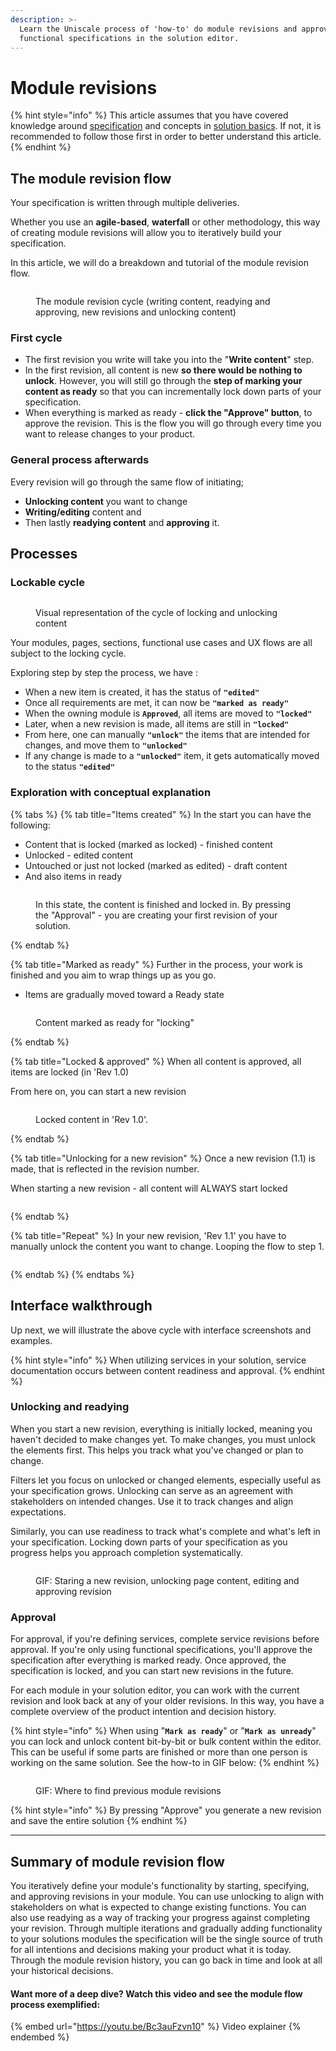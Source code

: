 ```yaml
---
description: >-
  Learn the Uniscale process of 'how-to' do module revisions and approving your
  functional specifications in the solution editor.
---
```


# Module revisions

{% hint style="info" %}
This article assumes that you have covered knowledge around [specification](./) and concepts in [solution basics](../ported-specification/ported-solution-basics.md).  If not, it is recommended to follow those first in order to better understand this article.
{% endhint %}

## The module revision flow <a href="#the-module-revision-flow" id="the-module-revision-flow"></a>

Your specification is written through multiple deliveries.&#x20;

Whether you use an **agile-based**, **waterfall** or other methodology, this way of creating module revisions will allow you to iteratively build your specification.&#x20;

In this article, we will do a breakdown and tutorial of the module revision flow.&#x20;

<figure><img src="https://files.gitbook.com/v0/b/gitbook-x-prod.appspot.com/o/spaces%2FGm4FsIEaw1uBtZauyirr%2Fuploads%2FQtmxO2WW8lTd8Pblkl46%2F_illustration_6.png?alt=media&#x26;token=d5927f85-7c47-41e8-8437-8032c7191dc6" alt=""><figcaption><p>The module revision cycle (writing content, readying and approving, new revisions and unlocking content)</p></figcaption></figure>

### First cycle&#x20;

* The first revision you write will take you into the "**Write content**" step.&#x20;
* In the first revision, all content is new **so there would be nothing to unlock**. However, you will still go through the **step of marking your content as ready** so that you can incrementally lock down parts of your specification.&#x20;
* When everything is marked as ready - **click the "Approve" button**, to approve the revision. This is the flow you will go through every time you want to release changes to your product.

### General process afterwards

Every revision will go through the same flow of initiating; &#x20;

* **Unlocking content** you want to change&#x20;
* **Writing/editing** content and&#x20;
* Then lastly **readying content** and **approving** it.



## Processes

### Lockable cycle&#x20;

<figure><img src="../../.gitbook/assets/CleanShot 2024-04-12 at 14.38.20.png" alt=""><figcaption><p>Visual representation of the cycle of locking and unlocking content</p></figcaption></figure>

Your modules, pages, sections, functional use cases and UX flows are all subject to the locking cycle.

Exploring step by step the process, we have :&#x20;

* When a new item is created, it has the status of **`"edited"`**
* Once all requirements are met, it can now be **`"marked as ready"`**
* When the owning module is **`Approved`**, all items are moved to **`"locked"`**
* Later, when a new revision is made, all items are still in **`"locked"`**
* From here, one can manually **`"unlock"`** the items that are intended for changes, and move them to **`"unlocked"`**
* If any change is made to a **`"unlocked"`** item, it gets automatically moved to the status **`"edited"`**



### Exploration with conceptual explanation

{% tabs %}
{% tab title="Items created" %}
In the start you can have the following:

* Content that is locked (marked as locked) - finished content
* Unlocked  - edited content&#x20;
* Untouched or just not locked (marked as edited) - draft content&#x20;
* And also items in ready&#x20;

<figure><img src="../../.gitbook/assets/CleanShot 2024-04-12 at 15.18.00.png" alt=""><figcaption><p>In this state, the content is finished and locked in. By pressing the "Approval" - you are creating your first revision of your solution.</p></figcaption></figure>
{% endtab %}

{% tab title="Marked as ready" %}
Further in the process, your work is finished and you aim to wrap things up as you go.

* Items are gradually moved toward a Ready state

<figure><img src="../../.gitbook/assets/CleanShot 2024-04-12 at 15.18.28.png" alt=""><figcaption><p>Content marked as ready for "locking" </p></figcaption></figure>
{% endtab %}

{% tab title="Locked & approved" %}
When all content is approved, all items are locked (in 'Rev 1.0)&#x20;

From here on, you can start a new revision

<figure><img src="../../.gitbook/assets/CleanShot 2024-04-12 at 15.19.34.png" alt=""><figcaption><p>Locked content in 'Rev 1.0'. </p></figcaption></figure>
{% endtab %}

{% tab title="Unlocking for a new revision" %}
Once a new revision (1.1) is made, that is reflected in the revision number.

When starting a new revision - all content will ALWAYS start locked

<figure><img src="../../.gitbook/assets/CleanShot 2024-04-12 at 15.20.38.png" alt=""><figcaption></figcaption></figure>
{% endtab %}

{% tab title="Repeat" %}
In your new revision, 'Rev 1.1' you have to manually unlock the content you want to change. Looping the flow to step 1.

<figure><img src="../../.gitbook/assets/CleanShot 2024-04-12 at 15.20.54.png" alt=""><figcaption></figcaption></figure>
{% endtab %}
{% endtabs %}

## Interface walkthrough

Up next, we will illustrate the above cycle with interface screenshots and examples.

{% hint style="info" %}
When utilizing services in your solution, service documentation occurs between content readiness and approval.&#x20;
{% endhint %}

### Unlocking and readying <a href="#unlocking-and-readying" id="unlocking-and-readying"></a>

When you start a new revision, everything is initially locked, meaning you haven't decided to make changes yet. To make changes, you must unlock the elements first. This helps you track what you've changed or plan to change.

Filters let you focus on unlocked or changed elements, especially useful as your specification grows. Unlocking can serve as an agreement with stakeholders on intended changes. Use it to track changes and align expectations.

Similarly, you can use readiness to track what's complete and what's left in your specification. Locking down parts of your specification as you progress helps you approach completion systematically.

<figure><img src="../../.gitbook/assets/CleanShot 2024-04-12 at 16.19.19.gif" alt=""><figcaption><p>GIF: Staring a new revision, unlocking page content, editing and approving revision</p></figcaption></figure>

### Approval <a href="#approval" id="approval"></a>

For approval, if you're defining services, complete service revisions before approval. If you're only using functional specifications, you'll approve the specification after everything is marked ready. Once approved, the specification is locked, and you can start new revisions in the future.

For each module in your solution editor, you can work with the current revision and look back at any of your older revisions. In this way, you have a complete overview of the product intention and decision history.&#x20;

{% hint style="info" %}
When using "**`Mark as ready`**" or "**`Mark as unready`**" you can lock and unlock content bit-by-bit or bulk content within the editor. This can be useful if some parts are finished or more than one person is working on the same solution. See the how-to in GIF below:
{% endhint %}

<figure><img src="../../.gitbook/assets/CleanShot 2024-04-12 at 16.08.50 (1).gif" alt=""><figcaption><p>GIF: Where to find previous module revisions </p></figcaption></figure>

{% hint style="info" %}
By pressing "Approve" you generate a new revision and save the entire solution&#x20;
{% endhint %}



***

## Summary of module revision flow   <a href="#conclusion" id="conclusion"></a>

You iteratively define your module's functionality by starting, specifying, and approving revisions in your module. You can use unlocking to align with stakeholders on what is expected to change existing functions. You can also use readying as a way of tracking your progress against completing your revision. Through multiple iterations and gradually adding functionality to your solutions modules the specification will be the single source of truth for all intentions and decisions making your product what it is today. Through the module revision history, you can go back in time and look at all your historical decisions.

#### Want more of a deep dive? Watch this video and see the module flow process exemplified:&#x20;

{% embed url="https://youtu.be/Bc3auFzvn10" %}
Video explainer&#x20;
{% endembed %}
